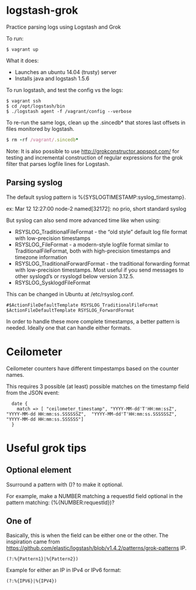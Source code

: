 # logstash-grok
Practice parsing logs using Logstash and Grok

To run:

```
$ vagrant up
```

What it does:
- Launches an ubuntu 14.04 (trusty) server
- Installs java and logstash 1.5.6

To run logstash, and test the config vs the logs:
```
$ vagrant ssh
$ cd /opt/logstash/bin
$ ./logstash agent -f /vagrant/config --verbose
```

To re-run the same logs, clean up the .sincedb* that stores last offsets in files monitored by logstash.
```ruby
$ rm -rf /vagrant/.sincedb*
```

Note: It is also possible to use http://grokconstructor.appspot.com/ for testing and incremental construction of regular expressions for the grok filter that parses logfile lines for Logstash.

## Parsing syslog
The default syslog pattern is %{SYSLOGTIMESTAMP:syslog_timestamp}.

ex: 
  Mar 12 12:27:00 node-2 named[32172]: no prio, short standard syslog

But syslog can also send more advanced time like when using:
* RSYSLOG_TraditionalFileFormat - the “old style” default log file format with low-precision timestamps
* RSYSLOG_FileFormat - a modern-style logfile format similar to TraditionalFileFormat, both with high-precision timestamps and timezone information
* RSYSLOG_TraditionalForwardFormat - the traditional forwarding format with low-precision timestamps. Most useful if you send messages to other syslogd’s or rsyslogd below version 3.12.5.
* RSYSLOG_SysklogdFileFormat 

This can be changed in Ubuntu at /etc/rsyslog.conf.
```
#$ActionFileDefaultTemplate RSYSLOG_TraditionalFileFormat
$ActionFileDefaultTemplate RSYSLOG_ForwardFormat
```

In order to handle these more complete timestamps, a better pattern is needed. Ideally one that can handle either formats.

# Ceilometer

Ceilometer counters have different timpestamps based on the counter names.

This requires 3 possible (at least) possible matches on the timestamp field from the JSON event:
```
  date {
    match => [ "ceilometer_timestamp", "YYYY-MM-dd'T'HH:mm:ssZ", "YYYY-MM-dd HH:mm:ss.SSSSSSZ",  "YYYY-MM-dd'T'HH:mm:ss.SSSSSSZ", "YYYY-MM-dd HH:mm:ss.SSSSSS"]
  }
```
# Useful grok tips

## Optional element
Ssurround a pattern with ()? to make it optional.

For example, make a NUMBER matching a requestId field optional in the pattern matching:
  (%{NUMBER:requestId})?

## One of
Basically, this is when the field can be either one or the other. The inspiration came from https://github.com/elastic/logstash/blob/v1.4.2/patterns/grok-patterns IP.
```
(?:%{Pattern1}|%{Pattern2})
```
Example for either an IP in IPv4 or IPv6 format:
```
(?:%{IPV6}|%{IPV4})
```
